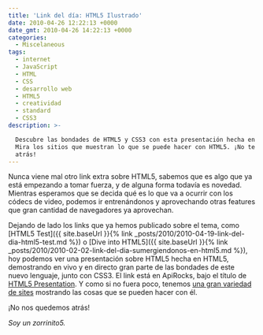 ```yaml
---
title: 'Link del día: HTML5 Ilustrado'
date: 2010-04-26 12:22:13 +0000
date_gmt: 2010-04-26 14:22:13 +0000
categories:
  - Miscelaneous
tags:
  - internet
  - JavaScript
  - HTML
  - CSS
  - desarrollo web
  - HTML5
  - creatividad
  - standard
  - CSS3
description: >-

  Descubre las bondades de HTML5 y CSS3 con esta presentación hecha en HTML5.
  Mira los sitios que muestran lo que se puede hacer con HTML5. ¡No te quedes
  atrás!
---
```



Nunca viene mal otro link extra sobre HTML5, sabemos que es algo que ya está empezando a tomar fuerza, y de alguna forma todavía es novedad. Mientras esperamos que se decida qué es lo que va a ocurrir con los códecs de video, podemos ir entrenándonos y aprovechando otras features que gran cantidad de navegadores ya aprovechan.

Dejando de lado los links que ya hemos publicado sobre el tema, como [HTML5 Test]({{ site.baseUrl }}{% link _posts/2010/2010-04-19-link-del-dia-html5-test.md %}) o [Dive into HTML5]({{ site.baseUrl }}{% link _posts/2010/2010-02-02-link-del-dia-sumergiendonos-en-html5.md %}), hoy podemos ver una presentación sobre HTML5 hecha en HTML5, demostrando en vivo y en directo gran parte de las bondades de este nuevo lenguaje, junto con CSS3. El link está en ApiRocks, bajo el título de [HTML5 Presentation](http://apirocks.com/html5/html5.html). Y como si no fuera poco, tenemos [una gran variedad de sites](http://devsnippets.com/article/designing-with-html5-css3.html) mostrando las cosas que se pueden hacer con él.

¡No nos quedemos atrás!

_Soy un zorrinito5._
